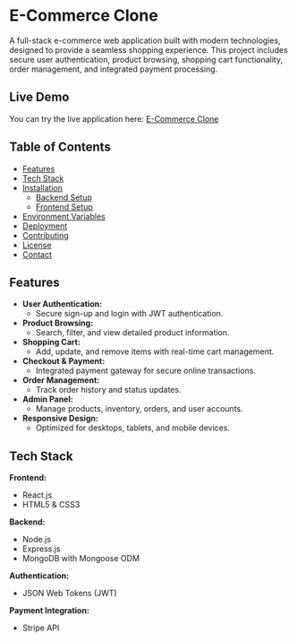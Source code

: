 # E-Commerce Clone

A full-stack e-commerce web application built with modern technologies, designed to provide a seamless shopping experience. This project includes secure user authentication, product browsing, shopping cart functionality, order management, and integrated payment processing.

## Live Demo

You can try the live application here: [E-Commerce Clone](https://apni-dukaan-peach.vercel.app/)


## Table of Contents

- [Features](#features)
- [Tech Stack](#tech-stack)
- [Installation](#installation)
  - [Backend Setup](#backend-setup)
  - [Frontend Setup](#frontend-setup)
- [Environment Variables](#environment-variables)
- [Deployment](#deployment)
- [Contributing](#contributing)
- [License](#license)
- [Contact](#contact)

## Features

- **User Authentication:**  
  - Secure sign-up and login with JWT authentication.
- **Product Browsing:**  
  - Search, filter, and view detailed product information.
- **Shopping Cart:**  
  - Add, update, and remove items with real-time cart management.
- **Checkout & Payment:**  
  - Integrated payment gateway for secure online transactions.
- **Order Management:**  
  - Track order history and status updates.
- **Admin Panel:**  
  - Manage products, inventory, orders, and user accounts.
- **Responsive Design:**  
  - Optimized for desktops, tablets, and mobile devices.

## Tech Stack

**Frontend:**  
- React.js  
- HTML5 & CSS3

**Backend:**  
- Node.js  
- Express.js  
- MongoDB with Mongoose ODM

**Authentication:**  
- JSON Web Tokens (JWT)

**Payment Integration:**  
- Stripe API 
